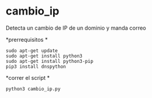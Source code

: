 # cambio_ip
Detecta un cambio de IP de un dominio y manda correo

*prerrequisitos *

```
sudo apt-get update
sudo apt-get install python3
sudo apt-get install python3-pip
pip3 install dnspython
```

*correr el script *
```
python3 cambio_ip.py
```
